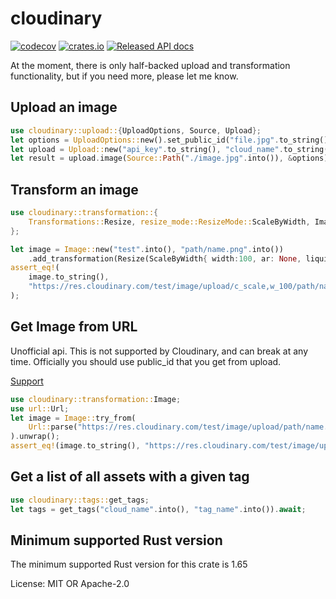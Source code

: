 # cloudinary

[![codecov](https://codecov.io/gh/Lurk/cloudinary_rs/branch/main/graph/badge.svg?token=K8H5DLTSX4)](https://codecov.io/gh/Lurk/cloudinary_rs)
[![crates.io](https://img.shields.io/crates/v/cloudinary.svg)](https://crates.io/crates/cloudinary)
[![Released API docs](https://docs.rs/cloudinary/badge.svg)](https://docs.rs/cloudinary)

At the moment, there is only half-backed upload and transformation functionality, but if you need more, please let
me know.

## Upload an image

```rust
use cloudinary::upload::{UploadOptions, Source, Upload};
let options = UploadOptions::new().set_public_id("file.jpg".to_string());
let upload = Upload::new("api_key".to_string(), "cloud_name".to_string(), "api_secret".to_string() );
let result = upload.image(Source::Path("./image.jpg".into()), &options);
```

## Transform an image

```rust
use cloudinary::transformation::{
    Transformations::Resize, resize_mode::ResizeMode::ScaleByWidth, Image, aspect_ratio::AspectRatio
};

let image = Image::new("test".into(), "path/name.png".into())
    .add_transformation(Resize(ScaleByWidth{ width:100, ar: None, liquid:None}));
assert_eq!(
    image.to_string(),
    "https://res.cloudinary.com/test/image/upload/c_scale,w_100/path/name.png"
);
```

## Get Image from URL

Unofficial api. This is not supported by Cloudinary, and can break at any time.
Officially you should use public_id that you get from upload.

[Support](https://support.cloudinary.com/hc/en-us/community/posts/360006941639-How-to-programmatically-retrieve-public-id-from-URL-)

```rust
use cloudinary::transformation::Image;
use url::Url;
let image = Image::try_from(
    Url::parse("https://res.cloudinary.com/test/image/upload/path/name.png").unwrap()
).unwrap();
assert_eq!(image.to_string(), "https://res.cloudinary.com/test/image/upload/path/name.png");
```

## Get a list of all assets with a given tag
```rust
use cloudinary::tags::get_tags;
let tags = get_tags("cloud_name".into(), "tag_name".into()).await;

```

## Minimum supported Rust version

The minimum supported Rust version for this crate is 1.65


License: MIT OR Apache-2.0
